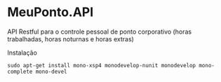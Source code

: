 MeuPonto.API
============

API Restful para o controle pessoal de ponto corporativo (horas trabalhadas, horas noturnas e horas extras)



Instalação

`sudo apt-get install mono-xsp4 monodevelop-nunit monodevelop mono-complete mono-devel`
